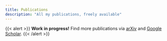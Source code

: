 ```yaml
---
title: Publications 
description: "All my publications, freely available"
---
```


{{< alert >}}
**Work in progress!** Find more publications via [arXiv](https://arxiv.org/a/dorner_m_1.html) and [Google Scholar](https://scholar.google.de/citations?user=pxjtc20AAAAJ&hl=de).
{{< /alert >}}
